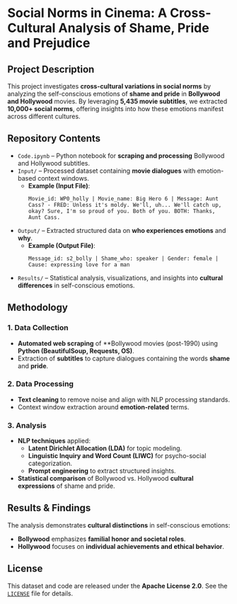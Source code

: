 # **Social Norms in Cinema: A Cross-Cultural Analysis of Shame, Pride and Prejudice**

## **Project Description**  
This project investigates **cross-cultural variations in social norms** by analyzing the self-conscious emotions of **shame and pride** in **Bollywood and Hollywood** movies. By leveraging **5,435 movie subtitles**, we extracted **10,000+ social norms**, offering insights into how these emotions manifest across different cultures.

## **Repository Contents**  
- `Code.ipynb` – Python notebook for **scraping and processing** Bollywood and Hollywood subtitles.  
- `Input/` – Processed dataset containing **movie dialogues** with emotion-based context windows.  
  - **Example (Input File)**:  
    ```
    Movie_id: WP0_holly | Movie_name: Big Hero 6 | Message: Aunt Cass? - FRED: Unless it's moldy. We'll, uh... We'll catch up, okay? Sure, I'm so proud of you. Both of you. BOTH: Thanks, Aunt Cass.
    ```  
- `Output/` – Extracted structured data on **who experiences emotions** and **why**.  
  - **Example (Output File)**:  
    ```
    Message_id: s2_bolly | Shame_who: speaker | Gender: female | Cause: expressing love for a man
    ```  
- `Results/` – Statistical analysis, visualizations, and insights into **cultural differences** in self-conscious emotions.  

## **Methodology**  
### **1. Data Collection**  
- **Automated web scraping** of **Bollywood movies (post-1990) using **Python (BeautifulSoup, Requests, OS)**.  
- Extraction of **subtitles** to capture dialogues containing the words **shame** and **pride**.  

### **2. Data Processing**  
- **Text cleaning** to remove noise and align with NLP processing standards.  
- Context window extraction around **emotion-related** terms.  

### **3. Analysis**  
- **NLP techniques** applied:  
  - **Latent Dirichlet Allocation (LDA)** for topic modeling.  
  - **Linguistic Inquiry and Word Count (LIWC)** for psycho-social categorization.  
  - **Prompt engineering** to extract structured insights.  
- **Statistical comparison** of Bollywood vs. Hollywood **cultural expressions** of shame and pride.  

## **Results & Findings**  
The analysis demonstrates **cultural distinctions** in self-conscious emotions:  
- **Bollywood** emphasizes **familial honor and societal roles**.  
- **Hollywood** focuses on **individual achievements and ethical behavior**.  

## **License**  
This dataset and code are released under the **Apache License 2.0**. See the [`LICENSE`](LICENSE) file for details.
